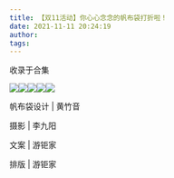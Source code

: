 ```yaml
---
title: 【双11活动】你心心念念的帆布袋打折啦！
date: 2021-11-11 20:24:19
author: 
tags: 
---
```



收录于合集

![](/images/406/2.jpeg)![](/images/406/3.jpeg)![](/images/406/4.jpeg)[![](/images/406/5.jpeg)]()![](/images/406/6.jpeg)

  

帆布袋设计 | 黄竹音

摄影 | 李九阳

文案 | 游钜家

排版 | 游钜家

